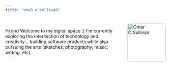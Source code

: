 ```yaml
---
title: "omaR o'sullivaN"
---
```


<div style="overflow: hidden; margin: 20px 0; max-width: 100%;">
  <img src="/uploads/photo-1756982392181.jpg" alt="Omar O'Sullivan" style="float: right !important; width: 120px !important; height: 120px !important; object-fit: cover !important; border-radius: 8px !important; margin-left: 20px !important; margin-bottom: 10px !important; clear: right !important; display: inline-block !important;">
  
  <p>Hi and Welcome to my digital space :) I'm currently exploring the intersection of technology and creativity... building software products while also pursuing the arts (sketches, photography, music, writing, etc).</p>
</div>



